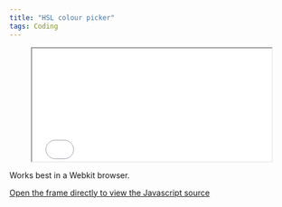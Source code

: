 ```yaml
---
title: "HSL colour picker"
tags: Coding
---
```


<iframe src="/blog/2013/03/10/hsl-colour-picker/hsl_picker.html" style="width:424px;height:200px;margin:0 auto;display:block" ></iframe>

Works best in a Webkit browser.

[Open the frame directly to view the Javascript source](/blog/2013/03/10/hsl-colour-picker/hsl_picker.html)
  

